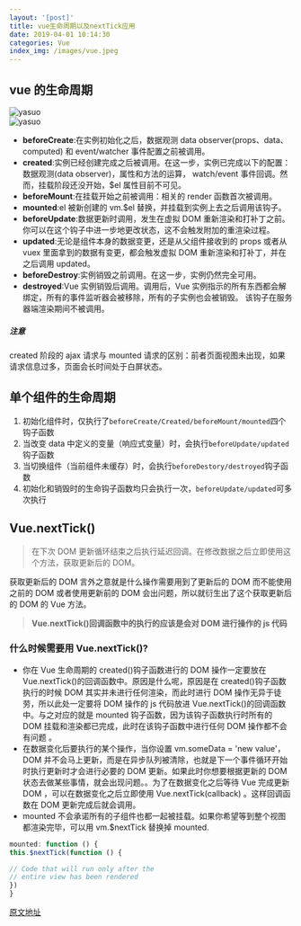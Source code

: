 ```yaml
---
layout: '[post]'
title: vue生命周期以及nextTick应用
date: 2019-04-01 10:14:30
categories: Vue
index_img: /images/vue.jpeg
---
```


## vue 的生命周期

<!-- more -->

![yasuo](shengming.webp)  
![yasuo](biaoge.webp)

- **beforeCreate**:在实例初始化之后，数据观测 data observer(props、data、computed) 和 event/watcher 事件配置之前被调用。
- **created**:实例已经创建完成之后被调用。在这一步，实例已完成以下的配置：数据观测(data observer)，属性和方法的运算， watch/event 事件回调。然而，挂载阶段还没开始，\$el 属性目前不可见。
- **beforeMount**:在挂载开始之前被调用：相关的 render 函数首次被调用。
- **mounted**:el 被新创建的 vm.\$el 替换，并挂载到实例上去之后调用该钩子。
- **beforeUpdate**:数据更新时调用，发生在虚拟 DOM 重新渲染和打补丁之前。 你可以在这个钩子中进一步地更改状态，这不会触发附加的重渲染过程。
- **updated**:无论是组件本身的数据变更，还是从父组件接收到的 props 或者从 vuex 里面拿到的数据有变更，都会触发虚拟 DOM 重新渲染和打补丁，并在之后调用 updated。
- **beforeDestroy**:实例销毁之前调用。在这一步，实例仍然完全可用。
- **destroyed**:Vue 实例销毁后调用。调用后，Vue 实例指示的所有东西都会解绑定，所有的事件监听器会被移除，所有的子实例也会被销毁。 该钩子在服务器端渲染期间不被调用。

##### 注意

created 阶段的 ajax 请求与 mounted 请求的区别：前者页面视图未出现，如果请求信息过多，页面会长时间处于白屏状态。

## 单个组件的生命周期

1. 初始化组件时，仅执行了`beforeCreate/Created/beforeMount/mounted`四个钩子函数
2. 当改变 data 中定义的变量（响应式变量）时，会执行`beforeUpdate/updated`钩子函数
3. 当切换组件（当前组件未缓存）时，会执行`beforeDestory/destroyed`钩子函数
4. 初始化和销毁时的生命钩子函数均只会执行一次，`beforeUpdate/updated`可多次执行

## Vue.nextTick()

> 在下次 DOM 更新循环结束之后执行延迟回调。在修改数据之后立即使用这个方法，获取更新后的 DOM。

获取更新后的 DOM 言外之意就是什么操作需要用到了更新后的 DOM 而不能使用之前的 DOM 或者使用更新前的 DOM 会出问题，所以就衍生出了这个获取更新后的 DOM 的 Vue 方法。

> **Vue.nextTick()回调函数中的执行的应该是会对 DOM 进行操作的 js 代码**

### 什么时候需要用 Vue.nextTick()?

- 你在 Vue 生命周期的 created()钩子函数进行的 DOM 操作一定要放在 Vue.nextTick()的回调函数中。原因是什么呢，原因是在 created()钩子函数执行的时候 DOM 其实并未进行任何渲染，而此时进行 DOM 操作无异于徒劳，所以此处一定要将 DOM 操作的 js 代码放进 Vue.nextTick()的回调函数中。与之对应的就是 mounted 钩子函数，因为该钩子函数执行时所有的 DOM 挂载和渲染都已完成，此时在该钩子函数中进行任何 DOM 操作都不会有问题 。
- 在数据变化后要执行的某个操作，当你设置 vm.someData = 'new value'，DOM 并不会马上更新，而是在异步队列被清除，也就是下一个事件循环开始时执行更新时才会进行必要的 DOM 更新。如果此时你想要根据更新的 DOM 状态去做某些事情，就会出现问题。。为了在数据变化之后等待 Vue 完成更新 DOM ，可以在数据变化之后立即使用 Vue.nextTick(callback) 。这样回调函数在 DOM 更新完成后就会调用。
- mounted 不会承诺所有的子组件也都一起被挂载。如果你希望等到整个视图都渲染完毕，可以用 vm.\$nextTick 替换掉 mounted.

```js
mounted: function () {
this.$nextTick(function () {

// Code that will run only after the
// entire view has been rendered
})
}
```

[原文地址](https://www.jianshu.com/p/46c9d777cab1)
